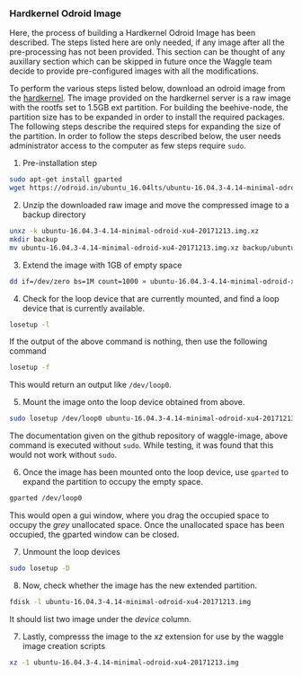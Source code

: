 ### Hardkernel Odroid Image

Here, the process of building a Hardkernel Odroid Image has been described. The steps listed here are only needed, if any 
image after all the pre-processing has not been provided. This section can be thought of any auxillary section which 
can be skipped in future once the Waggle team decide to provide pre-configured images with all the modifications.

To perform the various steps listed below, download an odroid image from the 
[hardkernel](https://odroid.in/ubuntu_16.04lts/ubuntu-16.04.3-4.14-minimal-odroid-xu4-20171213.img.xz). The image provided 
on the hardkernel server is a raw image with the rootfs set to 1.5GB ext partition. 
For building the beehive-node, the partition size has to be expanded in order to install the 
required packages. The following steps describe the required steps for expanding the size of the 
partition. In order to follow the steps described below, the user needs administrator access to the computer as 
few steps require `sudo`.

1. Pre-installation step

```bash
sudo apt-get install gparted
wget https://odroid.in/ubuntu_16.04lts/ubuntu-16.04.3-4.14-minimal-odroid-xu4-20171213.img.xz
```

2. Unzip the downloaded raw image and move the compressed image to a backup directory

```bash
unxz -k ubuntu-16.04.3-4.14-minimal-odroid-xu4-20171213.img.xz
mkdir backup
mv ubuntu-16.04.3-4.14-minimal-odroid-xu4-20171213.img.xz backup/ubuntu-16.04.3-4.14-minimal-odroid-xu4-20171213.img.xz
```

3. Extend the image with 1GB of empty space

```bash
dd if=/dev/zero bs=1M count=1000 » ubuntu-16.04.3-4.14-minimal-odroid-xu4-20171213.img
```

4. Check for the loop device that are currently mounted, and find a loop device that is currently available.

```bash
losetup -l
```

If the output of the above command is nothing, then use the following command

```bash
losetup -f
```

This would return an output like `/dev/loop0`.

5. Mount the image onto the loop device obtained from above.

```bash
sudo losetup /dev/loop0 ubuntu-16.04.3-4.14-minimal-odroid-xu4-20171213.img
```

The documentation given on the github repository of waggle-image, above command is executed without `sudo`. While testing, 
it was found that this would not work without `sudo`.

6. Once the image has been mounted onto the loop device, use `gparted` to expand the partition to occupy the 
empty space.

```bash
gparted /dev/loop0
```

This would open a gui window, where you drag the occupied space to occupy the *grey* unallocated space. Once the 
unallocated space has been occupied, the gparted window can be closed.

7. Unmount the loop devices

```bash
sudo losetup -D
```

8. Now, check whether the image has the new extended partition.

```bash
fdisk -l ubuntu-16.04.3-4.14-minimal-odroid-xu4-20171213.img
```

It should list two image under the *device* column.

7. Lastly, compresss the image to the *xz* extension for use by the waggle image creation scripts

```bash
xz -1 ubuntu-16.04.3-4.14-minimal-odroid-xu4-20171213.img
```
